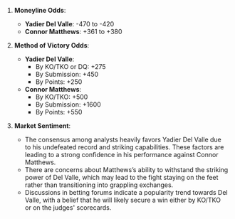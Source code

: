 1. **Moneyline Odds**:
   - **Yadier Del Valle**: -470 to -420 
   - **Connor Matthews**: +361 to +380

2. **Method of Victory Odds**:
   - **Yadier Del Valle**:
     - By KO/TKO or DQ: +275
     - By Submission: +450
     - By Points: +250
   - **Connor Matthews**:
     - By KO/TKO: +500
     - By Submission: +1600
     - By Points: +550

3. **Market Sentiment**:
   - The consensus among analysts heavily favors Yadier Del Valle due to his undefeated record and striking capabilities. These factors are leading to a strong confidence in his performance against Connor Matthews.
   - There are concerns about Matthews’s ability to withstand the striking power of Del Valle, which may lead to the fight staying on the feet rather than transitioning into grappling exchanges.
   - Discussions in betting forums indicate a popularity trend towards Del Valle, with a belief that he will likely secure a win either by KO/TKO or on the judges' scorecards.